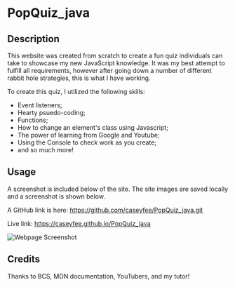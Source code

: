 # PopQuiz_java

## Description

This website was created from scratch to create a fun quiz individuals can take to showcase my new JavaScript knowledge. It was my best attempt to fulfill all requirements, however after going down a number of different rabbit hole strategies, this is what I have working. 

To create this quiz, I utilized the following skills:

- Event listeners;
- Hearty psuedo-coding;
- Functions;
- How to change an element's class using Javascript;
- The power of learning from Google and Youtube;
- Using the Console to check work as you create;
- and so much more!


## Usage

A screenshot is included below of the site. The site images are saved locally and a screenshot is shown below.


A GitHub link is here: https://github.com/caseyfee/PopQuiz_java.git


Live link: https://caseyfee.github.io/PopQuiz_java

![Webpage Screenshot](./Develop/images/quiz.png)


## Credits

Thanks to BCS, MDN documentation, YouTubers, and my tutor!